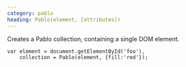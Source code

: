 ```yaml
---
category: pablo
heading: Pablo(element, [attributes])
---
```


Creates a Pablo collection, containing a single DOM element.

    var element = document.getElementById('foo'),
        collection = Pablo(element, {fill:'red'});
